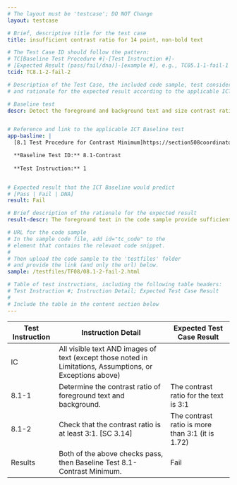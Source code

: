 ```yaml
---
# The layout must be 'testcase'; DO NOT Change
layout: testcase

# Brief, descriptive title for the test case
title: insufficient contrast ratio for 14 point, non-bold text

# The Test Case ID should follow the pattern: 
# TC[Baseline Test Procedure #]-[Test Instruction #]-
# [Expected Result (pass/fail/dna)]-[example #], e.g., TC05.1-1-fail-1
tcid: TC8.1-2-fail-2

# Description of the Test Case, the included code sample, test considerations,
# and rationale for the expected result according to the applicable ICT

# Baseline test
descr: Detect the foreground and background text and size contrast ratio. Determine whether contrast ratio is sufficient. The text in the code sample is sufficient contrast between the foreground and background.


# Reference and link to the applicable ICT Baseline test
app-basline: |
  [8.1 Test Procedure for Contrast Minimum]https://section508coordinators.github.io/ICTTestingBaseline/08Contrast.html#81-test-procedure-for-contrast-minimum

  **Baseline Test ID:** 8.1-Contrast
    
  **Test Instruction:** 1


# Expected result that the ICT Baseline would predict
# [Pass | Fail | DNA]
result: Fail

# Brief description of the rationale for the expected result
result-descr: The foreground text in the code sample provide sufficient contrast based on the text size, foreground color, and background color.

# URL for the code sample
# In the sample code file, add id="tc_code" to the 
# element that contains the relevant code snippet.
#
# Then upload the code sample to the 'testfiles' folder 
# and provide the link (and only the url) below.
sample: /testfiles/TF08/08.1-2-fail-2.html

# Table of test instructions, including the following table headers: 
# Test Instruction #; Instruction Detail; Expected Test Case Result
#
# Include the table in the content section below
---
```

| Test Instruction | Instruction Detail | Expected Test Case Result |
|------------------|--------------------|---------------------------|
|IC| All visible text AND images of text (except those noted in Limitations, Assumptions, or Exceptions above)|
| 8.1-1| Determine the contrast ratio of foreground text and background. | The contrast ratio for the text is 3:1 | 
| 8.1-2| Check that the contrast ratio is at least 3:1. [SC 3.14] | The contrast ratio is more than 3:1 (it is 1.72) |
| Results | Both of the above checks pass, then Baseline Test 8.1-Contrast Minimum.  | Fail |
